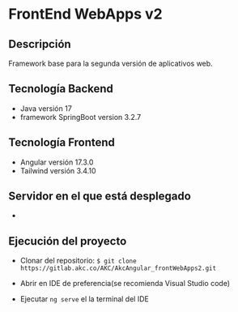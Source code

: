 # FrontEnd WebApps v2

## Descripción
Framework base para la segunda versión de aplicativos web.

## Tecnología Backend
- Java versión 17
- framework SpringBoot version 3.2.7

## Tecnología Frontend
- Angular versión 17.3.0 
- Tailwind versión 3.4.10

## Servidor en el que está desplegado
- 

## Ejecución del proyecto
 - Clonar del repositorio: `$ git clone https://gitlab.akc.co/AKC/AkcAngular_frontWebApps2.git`
    
 - Abrir en IDE de preferencia(se recomienda Visual Studio code)

 - Ejecutar  `ng serve` el la terminal del IDE 




